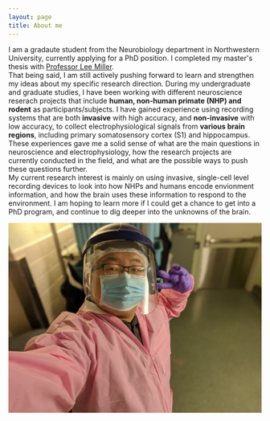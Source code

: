```yaml
---
layout: page
title: About me
---
```


I am a gradaute student from the Neurobiology department in Northwestern University, currently applying for a PhD position. I completed my master's thesis with [Professor Lee Miller][lee-lab].  
That being said, I am still actively pushing forward to learn and strengthen my ideas about my specific research direction. During my undergraduate and graduate studies, I have been working with different neuroscience reserach projects that include **human, non-human primate (NHP) and rodent** as participants/subjects. I have gained experience using recording systems that are both **invasive** with high accuracy, and **non-invasive** with low accuracy, to collect electrophysiological signals from **various brain regions**, including primary somatosensory cortex (S1) and hippocampus. These experiences gave me a solid sense of what are the main questions in neuroscience and electrophysiology, how the research projects are currently conducted in the field, and what are the possible ways to push these questions further.  
My current research interest is mainly on using invasive, single-cell level recording devices to look into how NHPs and humans encode envionment information, and how the brain uses these information to respond to the environment. I am hoping to learn more if I could get a chance to get into a PhD program, and continue to dig deeper into the unknowns of the brain.  

![lab_pic](https://raw.githubusercontent.com/qiweidong1997/qiweidong1997.github.io/master/assets/img/lab_pic.jpg)


[lee-lab]: https://www.millerlimblab.com/
